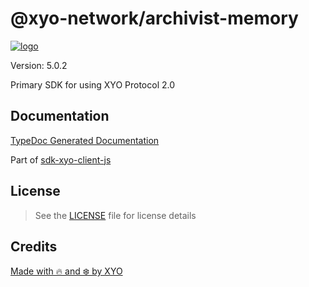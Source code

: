 # @xyo-network/archivist-memory

[![logo][]](https://xyo.network)

Version: 5.0.2

Primary SDK for using XYO Protocol 2.0

## Documentation

[TypeDoc Generated Documentation](https://gitbook.xyo.network/xyo-data-lab/xyo-reference/package-documentation/xyo-network__archivist-memory)

Part of [sdk-xyo-client-js](https://www.npmjs.com/package/@xyo-network/sdk-xyo-client-js)

## License

> See the [LICENSE](LICENSE) file for license details

## Credits

[Made with 🔥 and ❄️ by XYO](https://xyo.network)

[logo]: https://cdn.xy.company/img/brand/XYO_full_colored.png